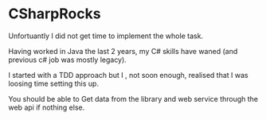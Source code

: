 # CSharpRocks

Unfortuantly I did not get time to implement the whole task. 

Having worked in Java the last 2 years, my C# skills have waned (and previous c# job 
was mostly legacy). 

I started with a TDD approach but I , not soon enough, realised that I was loosing time
setting this up. 

You should be able to Get data from the library and web service through the web api if nothing else. 
